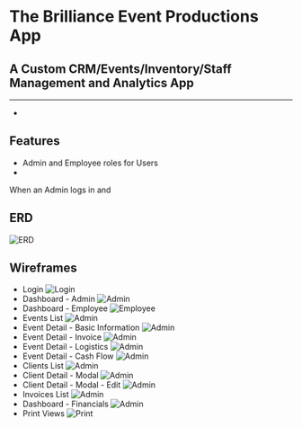 # The Brilliance Event Productions App
## A Custom CRM/Events/Inventory/Staff Management and Analytics App
---
*

## Features
* Admin and Employee roles for Users
*


When an Admin logs in and


## ERD
![ERD](/deliverables/ERD.png)

## Wireframes
  * Login
![Login](/deliverables/Wireframes/Login.png)
  * Dashboard - Admin
![Admin](/deliverables/Wireframes/Admin-Dashboard-Overview.png)
  * Dashboard - Employee
![Employee](/deliverables/Wireframes/Admin-Employee-Dashboard-Overview.png)
  * Events List
![Admin](/deliverables/Wireframes/Admin-Events-List.png)
  * Event Detail - Basic Information
![Admin](/deliverables/Wireframes/Admin-Event-Detail-Basic-Information.png)
  * Event Detail - Invoice
![Admin](/deliverables/Wireframes/Admin-Event-Detail-Invoice.png)
  * Event Detail - Logistics
![Admin](/deliverables/Wireframes/Admin-Event-Detail-Logistics.png)
  * Event Detail - Cash Flow
![Admin](/deliverables/Wireframes/Admin-Event-Detail-Cash-Flow.png)
  * Clients List
![Admin](/deliverables/Wireframes/Admin-Clients-List.png)
  * Client Detail - Modal
![Admin](/deliverables/Wireframes/Admin-Clients-Detail-Modal.png)
  * Client Detail - Modal - Edit
![Admin](/deliverables/Wireframes/Admin-Clients-Detail-Modal-Edit.png)
  * Invoices List
![Admin](/deliverables/Wireframes/Admin-Invoices-List.png)
  * Dashboard - Financials
![Admin](/deliverables/Wireframes/Admin-Dashboard-Financials.png)
  * Print Views
![Print](/deliverables/Wireframes/Print-Views.png)
